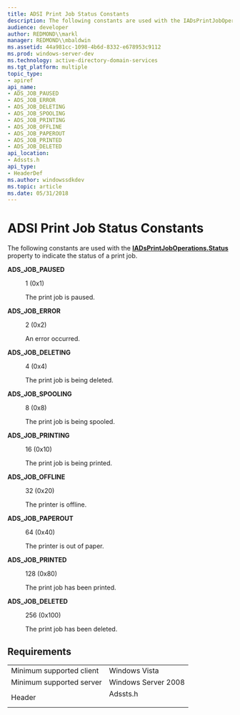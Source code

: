 ```yaml
---
title: ADSI Print Job Status Constants
description: The following constants are used with the IADsPrintJobOperations.Status property to indicate the status of a print job.
audience: developer
author: REDMOND\\markl
manager: REDMOND\\mbaldwin
ms.assetid: 44a981cc-1098-4b6d-8332-e678953c9112
ms.prod: windows-server-dev
ms.technology: active-directory-domain-services
ms.tgt_platform: multiple
topic_type:
- apiref
api_name:
- ADS_JOB_PAUSED
- ADS_JOB_ERROR
- ADS_JOB_DELETING
- ADS_JOB_SPOOLING
- ADS_JOB_PRINTING
- ADS_JOB_OFFLINE
- ADS_JOB_PAPEROUT
- ADS_JOB_PRINTED
- ADS_JOB_DELETED
api_location:
- Adssts.h
api_type:
- HeaderDef
ms.author: windowssdkdev
ms.topic: article
ms.date: 05/31/2018
---
```


# ADSI Print Job Status Constants

The following constants are used with the [**IADsPrintJobOperations.Status**](iadsprintjoboperations-property-methods.md) property to indicate the status of a print job.

<dl> <dt>

<span id="ADS_JOB_PAUSED"></span><span id="ads_job_paused"></span>**ADS\_JOB\_PAUSED**
</dt> <dd> <dl> <dt>

1 (0x1)
</dt> <dt>



The print job is paused.


</dt> </dl> </dd> <dt>

<span id="ADS_JOB_ERROR"></span><span id="ads_job_error"></span>**ADS\_JOB\_ERROR**
</dt> <dd> <dl> <dt>

2 (0x2)
</dt> <dt>



An error occurred.


</dt> </dl> </dd> <dt>

<span id="ADS_JOB_DELETING"></span><span id="ads_job_deleting"></span>**ADS\_JOB\_DELETING**
</dt> <dd> <dl> <dt>

4 (0x4)
</dt> <dt>



The print job is being deleted.


</dt> </dl> </dd> <dt>

<span id="ADS_JOB_SPOOLING"></span><span id="ads_job_spooling"></span>**ADS\_JOB\_SPOOLING**
</dt> <dd> <dl> <dt>

8 (0x8)
</dt> <dt>



The print job is being spooled.


</dt> </dl> </dd> <dt>

<span id="ADS_JOB_PRINTING"></span><span id="ads_job_printing"></span>**ADS\_JOB\_PRINTING**
</dt> <dd> <dl> <dt>

16 (0x10)
</dt> <dt>



The print job is being printed.


</dt> </dl> </dd> <dt>

<span id="ADS_JOB_OFFLINE"></span><span id="ads_job_offline"></span>**ADS\_JOB\_OFFLINE**
</dt> <dd> <dl> <dt>

32 (0x20)
</dt> <dt>



The printer is offline.


</dt> </dl> </dd> <dt>

<span id="ADS_JOB_PAPEROUT"></span><span id="ads_job_paperout"></span>**ADS\_JOB\_PAPEROUT**
</dt> <dd> <dl> <dt>

64 (0x40)
</dt> <dt>



The printer is out of paper.


</dt> </dl> </dd> <dt>

<span id="ADS_JOB_PRINTED"></span><span id="ads_job_printed"></span>**ADS\_JOB\_PRINTED**
</dt> <dd> <dl> <dt>

128 (0x80)
</dt> <dt>



The print job has been printed.


</dt> </dl> </dd> <dt>

<span id="ADS_JOB_DELETED"></span><span id="ads_job_deleted"></span>**ADS\_JOB\_DELETED**
</dt> <dd> <dl> <dt>

256 (0x100)
</dt> <dt>



The print job has been deleted.


</dt> </dl> </dd> </dl>

## Requirements



|                                     |                                                                                     |
|-------------------------------------|-------------------------------------------------------------------------------------|
| Minimum supported client<br/> | Windows Vista<br/>                                                            |
| Minimum supported server<br/> | Windows Server 2008<br/>                                                      |
| Header<br/>                   | <dl> <dt>Adssts.h</dt> </dl> |



 

 





